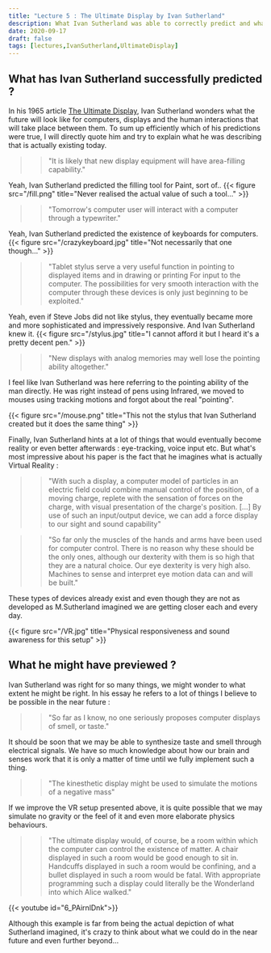 ```yaml
---
title: "Lecture 5 : The Ultimate Display by Ivan Sutherland"
description: What Ivan Sutherland was able to correctly predict and what more he might have successfully previewed.
date: 2020-09-17
draft: false
tags: [lectures,IvanSutherland,UltimateDisplay]
---
```


## What has Ivan Sutherland successfully predicted ?

In his 1965 article [The Ultimate Display](http://citeseer.ist.psu.edu/viewdoc/download;jsessionid=C3B69CBC11EC42CF0B31ED442FB9A4B2?doi=10.1.1.136.3720&rep=rep1&type=pdf), Ivan Sutherland wonders what the future will look like for computers, displays and the human interactions that will take place between them. To sum up efficiently which of his predictions were true, I will directly quote him and try to explain what he was describing that is actually existing today.

>>"It is likely that new display equipment will have area-filling capability."

Yeah, Ivan Sutherland predicted the filling tool for Paint, sort of..
{{< figure src="/fill.png" title="Never realised the actual value of such a tool..." >}} 

>>"Tomorrow's computer user will interact with a computer through a typewriter."

Yeah, Ivan Sutherland predicted the existence of keyboards for computers.
{{< figure src="/crazykeyboard.jpg" title="Not necessarily that one though..." >}} 

>>"Tablet stylus serve a very useful function in pointing to displayed items and in drawing or printing For input to the computer. The possibilities for very smooth interaction with the computer through these devices is only just beginning to be exploited."

Yeah, even if Steve Jobs did not like stylus, they eventually became more and more sophisticated and impressively responsive. And Ivan Sutherland knew it.
{{< figure src="/stylus.jpg" title="I cannot afford it but I heard it's a pretty decent pen." >}}

>>"New displays with analog memories may well lose the pointing ability altogether."

I feel like Ivan Sutherland was here referring to the pointing ability of the man directly. He was right instead of pens using Infrared, we moved to mouses using tracking motions and forgot about the real "pointing".

{{< figure src="/mouse.png" title="This not the stylus that Ivan Sutherland created but it does the same thing" >}}

Finally, Ivan Sutherland hints at a lot of things that would eventually become reality or even better afterwards : eye-tracking, voice input etc. But what's most impressive about his paper is the fact that he imagines what is actually Virtual Reality : 

>>"With such a display, a computer model of particles in an electric field could combine manual control of the
position, of a moving charge, replete with the sensation of forces on the charge, with visual presentation of the charge's position. [...] By use of such an input/output device, we can add a force display to our
sight and sound capability"

>>"So far only the muscles of the hands and arms have been used
for computer control. There is no reason why these should be the only ones, although our dexterity with them is so high that they are a natural
choice. Our eye dexterity is very high also. Machines to sense and interpret eye motion data can and will be built."

These types of devices already exist and even though they are not as developed as M.Sutherland imagined we are getting closer each and every day.

{{< figure src="/VR.jpg" title="Physical responsiveness and sound awareness for this setup" >}}

## What he might have previewed ?

Ivan Sutherland was right for so many things, we might wonder to what extent he might be right. In his essay he refers to a lot of things I believe to be possible in the near future :

>>"So far as I know, no one seriously proposes computer displays of smell, or taste."

It should be soon that we may be able to synthesize taste and smell through electrical signals. We have so much knowledge about how our brain and senses work that it is only a matter of time until we fully implement such a thing.

>>"The
kinesthetic display might be used to simulate the motions of a negative mass"

If we improve the VR setup presented above, it is quite possible that we may simulate no gravity or the feel of it and even more elaborate physics behaviours.

>>"The ultimate display would, of course, be a room within which the computer can control the existence of matter. A chair displayed in such a
room would be good enough to sit in. Handcuffs displayed in such a room would be confining, and a bullet displayed in such a room would be
fatal. With appropriate programming such a display could literally be the Wonderland into which Alice walked."

{{< youtube id="6_PAirnlDnk">}}

Although this example is far from being the actual depiction of what Sutherland imagined, it's crazy to think about what we could do in the near future and even further beyond... 